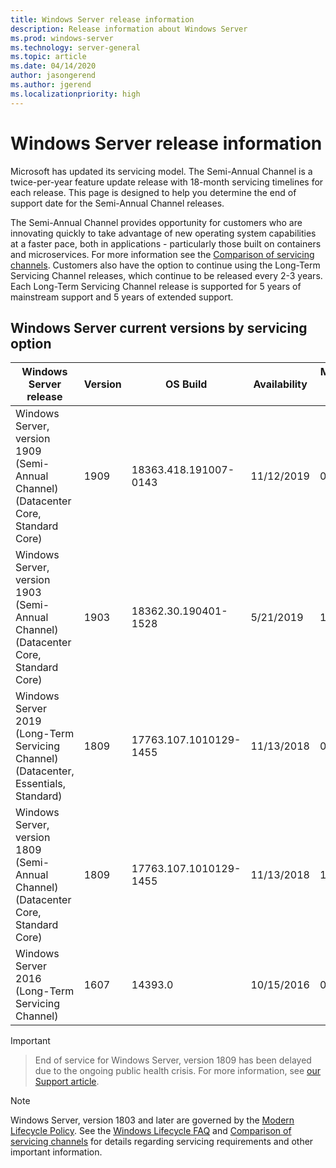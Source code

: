 ```yaml
---
title: Windows Server release information
description: Release information about Windows Server 
ms.prod: windows-server
ms.technology: server-general
ms.topic: article
ms.date: 04/14/2020
author: jasongerend
ms.author: jgerend
ms.localizationpriority: high
---
```

# Windows Server release information

Microsoft has updated its servicing model. The Semi-Annual Channel is a twice-per-year feature update release with 18-month servicing timelines for each release. This page is designed to help you determine the end of support date for the Semi-Annual Channel releases.

The Semi-Annual Channel provides opportunity for customers who are innovating quickly to take advantage of new operating system capabilities at a faster pace, both in applications - particularly those built on containers and microservices. For more information see the [Comparison of servicing channels](../get-started-19/servicing-channels-19.md). Customers also have the option to continue using the Long-Term Servicing Channel releases, which continue to be released every 2-3 years. Each Long-Term Servicing Channel release is supported for 5 years of mainstream support and 5 years of extended support.

## Windows Server current versions by servicing option

| Windows Server release | Version | OS Build | Availability | Mainstream support end date|Extended support end date |
|----------------|---------|----------|----------|---------|----------|
| Windows Server, version 1909 (Semi-Annual Channel) (Datacenter Core, Standard Core) | 1909  | 18363.418.191007-0143 | 11/12/2019 | 05/11/2021 | Review note |
| Windows Server, version 1903 (Semi-Annual Channel) (Datacenter Core, Standard Core) | 1903  | 18362.30.190401-1528 | 5/21/2019 | 12/08/2020 | Review note |
|Windows Server 2019 (Long-Term Servicing Channel) (Datacenter, Essentials, Standard)|1809|17763.107.1010129-1455|11/13/2018|01/09/2024|01/09/2029|
|Windows Server, version 1809 (Semi-Annual Channel) (Datacenter Core, Standard Core)|1809|17763.107.1010129-1455|11/13/2018|11/10/2020|Review note|
| Windows Server 2016 (Long-Term Servicing Channel)| 1607 | 14393.0 | 10/15/2016 |01/11/2022| 01/11/2027|

> [!IMPORTANT]
> > End of service for Windows Server, version 1809 has been delayed due to the ongoing public health crisis. For more information, see [our Support article](https://support.microsoft.com/help/4557164).

>[!NOTE]
> Windows Server, version 1803 and later are governed by the [Modern Lifecycle Policy](https://support.microsoft.com/help/30881). See the [Windows Lifecycle FAQ](https://support.microsoft.com/help/18581/lifecycle-faq-windows-products) and [Comparison of servicing channels](../get-started-19/servicing-channels-19.md) for details regarding servicing requirements and other important information.
